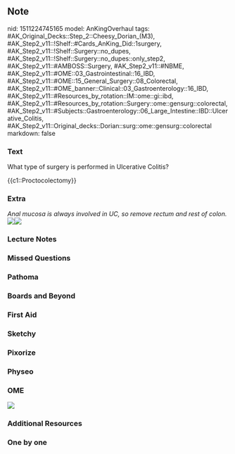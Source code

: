 ## Note
nid: 1511224745165
model: AnKingOverhaul
tags: #AK_Original_Decks::Step_2::Cheesy_Dorian_(M3), #AK_Step2_v11::!Shelf::#Cards_AnKing_Did::1surgery, #AK_Step2_v11::!Shelf::Surgery::no_dupes, #AK_Step2_v11::!Shelf::Surgery::no_dupes::only_step2, #AK_Step2_v11::#AMBOSS::Surgery, #AK_Step2_v11::#NBME, #AK_Step2_v11::#OME::03_Gastrointestinal::16_IBD, #AK_Step2_v11::#OME::15_General_Surgery::08_Colorectal, #AK_Step2_v11::#OME_banner::Clinical::03_Gastroenterology::16_IBD, #AK_Step2_v11::#Resources_by_rotation::IM::ome::gi::ibd, #AK_Step2_v11::#Resources_by_rotation::Surgery::ome::gensurg::colorectal, #AK_Step2_v11::#Subjects::Gastroenterology::06_Large_Intestine::IBD::Ulcerative_Colitis, #AK_Step2_v11::Original_decks::Dorian::surg::ome::gensurg::colorectal
markdown: false

### Text
What type of surgery is performed in Ulcerative Colitis?
<div>
  {{c1::Proctocolectomy}}
</div>

### Extra
<div>
  <i>Anal mucosa is always involved in UC, so remove rectum and
  rest of colon.</i>
</div><img src="paste-15032385536001.jpg"><img src=
"paste-33097017982977.jpg">

### Lecture Notes


### Missed Questions


### Pathoma


### Boards and Beyond


### First Aid


### Sketchy


### Pixorize


### Physeo


### OME
<div class="ome-widget">
  <a href=
  "https://onlinemeded.org/spa/gastroenterology/ibd/acquire?ref=anki">
  <img src="_OME_AnkiFlashcards_Lesson_4.png"></a>
</div>

### Additional Resources


### One by one

